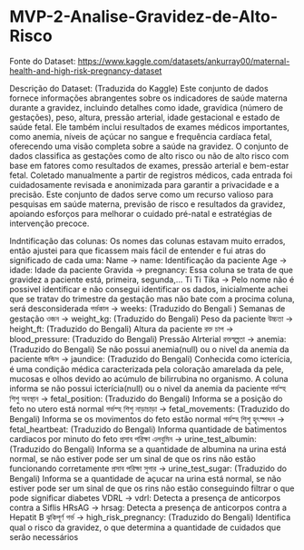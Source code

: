 # MVP-2-Analise-Gravidez-de-Alto-Risco

Fonte do Dataset: 
https://www.kaggle.com/datasets/ankurray00/maternal-health-and-high-risk-pregnancy-dataset

Descrição do Dataset: 
(Traduzida do Kaggle)
Este conjunto de dados fornece informações abrangentes sobre os indicadores de saúde materna durante a gravidez, incluindo detalhes como idade, gravídica (número de gestações), peso, altura, pressão arterial, idade gestacional e estado de saúde fetal. Ele também inclui resultados de exames médicos importantes, como anemia, níveis de açúcar no sangue e frequência cardíaca fetal, oferecendo uma visão completa sobre a saúde na gravidez. O conjunto de dados classifica as gestações como de alto risco ou não de alto risco com base em fatores como resultados de exames, pressão arterial e bem-estar fetal. Coletado manualmente a partir de registros médicos, cada entrada foi cuidadosamente revisada e anonimizada para garantir a privacidade e a precisão. Este conjunto de dados serve como um recurso valioso para pesquisas em saúde materna, previsão de risco e resultados da gravidez, apoiando esforços para melhorar o cuidado pré-natal e estratégias de intervenção precoce.

Indntificação das colunas:
Os nomes das colunas estavam muito errados, então ajustei para que ficassem mais fácil de entender e fui atras do significado de cada uma:
Name -> name: Identificação da paciente
Age -> idade: Idade da paciente
Gravida -> pregnancy: Essa coluna se trata de que gravidez a paciente está, primeira, segunda,...
Ti Ti Tika -> Pelo nome não é possivel identificar e não consegui identificar os dados, inicialmente achei que se tratav do trimestre da gestação mas não bate com a procima coluna, será desconsiderada
গর্ভকাল -> weeks: (Traduzido do Bengali ) Semanas de gestação
ওজন -> weight_kg: (Traduzido do Bengali) Peso da paciente
উচ্চতা -> height_ft: (Traduzido do Bengali) Altura da paciente
রক্ত চাপ -> blood_pressure: (Traduzido do Bengali) Pressão Alrterial
রক্তস্বল্পতা -> anemia: (Traduzido do Bengali) Se não possui anemia(null) ou o nivel da anemia da paciente
জন্ডিস -> jaundice: (Traduzido do Bengali) Conhecida como icterícia, é uma condição médica caracterizada pela coloração amarelada da pele, mucosas e olhos devido ao acúmulo de bilirrubina no organismo. A coluna informa se não possui icterícia(null) ou o nivel da anemia da paciente
গর্ভস্হ শিশু অবস্থান -> fetal_position: (Traduzido do Bengali) Informa se a posição do feto no utero está normal
গর্ভস্হ শিশু নাড়াচাড়া -> fetal_movements: (Traduzido do Bengali) Informa se os movimentos do feto estão normal
গর্ভস্হ শিশু হৃৎস্পন্দন -> fetal_heartbeat: (Traduzido do Bengali) Informa quantidade de batimentos cardiacos por minuto do feto
প্রসাব পরিক্ষা এলবুমিন -> urine_test_albumin: (Traduzido do Bengali) Informa se a quantidade de albumina na urina está normal, se não estiver pode ser um sinal de que os rins não estão funcionando corretamente
প্রসাব পরিক্ষা সুগার -> urine_test_sugar: (Traduzido do Bengali) Informa se a quantidade de açucar na urina está normal, se não estiver pode ser um sinal de que os rins não estão conseguindo filtrar o que pode significar diabetes
VDRL -> vdrl: Detecta a presença de anticorpos contra a Siflis
HRsAG -> hrsag: Detecta a presença de anticorpos contra a Hepatit B
ঝুকিপূর্ণ গর্ভ -> high_risk_pregnancy: (Traduzido do Bengali) Identifica qual o risco da gravidez, o que determina a quantidade de cuidados que serão necessários


